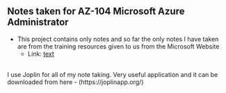 ## Notes taken for AZ-104 Microsoft Azure Administrator
- This project contains only notes and so far the only notes I have taken are from the training resources given to us from the Microsoft Website
    - Link: [text](https://learn.microsoft.com/en-us/training/courses/az-104t00)
<br>
I use Joplin for all of my note taking. Very useful application and it can be downloaded from here - (https://joplinapp.org/)